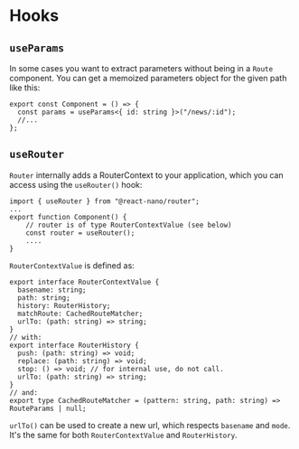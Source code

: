 # Hooks

## `useParams`

In some cases you want to extract parameters without being in a `Route` component.
You can get a memoized parameters object for the given path like this:

```tsx
export const Component = () => {
  const params = useParams<{ id: string }>("/news/:id");
  //...
};
```

## `useRouter`

`Router` internally adds a RouterContext to your application, which you can access using the `useRouter()` hook:

```tsx
import { useRouter } from "@react-nano/router";
...
export function Component() {
    // router is of type RouterContextValue (see below)
    const router = useRouter();
    ....
}
```

`RouterContextValue` is defined as:

```tsx
export interface RouterContextValue {
  basename: string;
  path: string;
  history: RouterHistory;
  matchRoute: CachedRouteMatcher;
  urlTo: (path: string) => string;
}
// with:
export interface RouterHistory {
  push: (path: string) => void;
  replace: (path: string) => void;
  stop: () => void; // for internal use, do not call.
  urlTo: (path: string) => string;
}
// and:
export type CachedRouteMatcher = (pattern: string, path: string) => RouteParams | null;
```

`urlTo()` can be used to create a new url, which respects `basename` and `mode`. It's the same for both `RouterContextValue` and `RouterHistory`.
